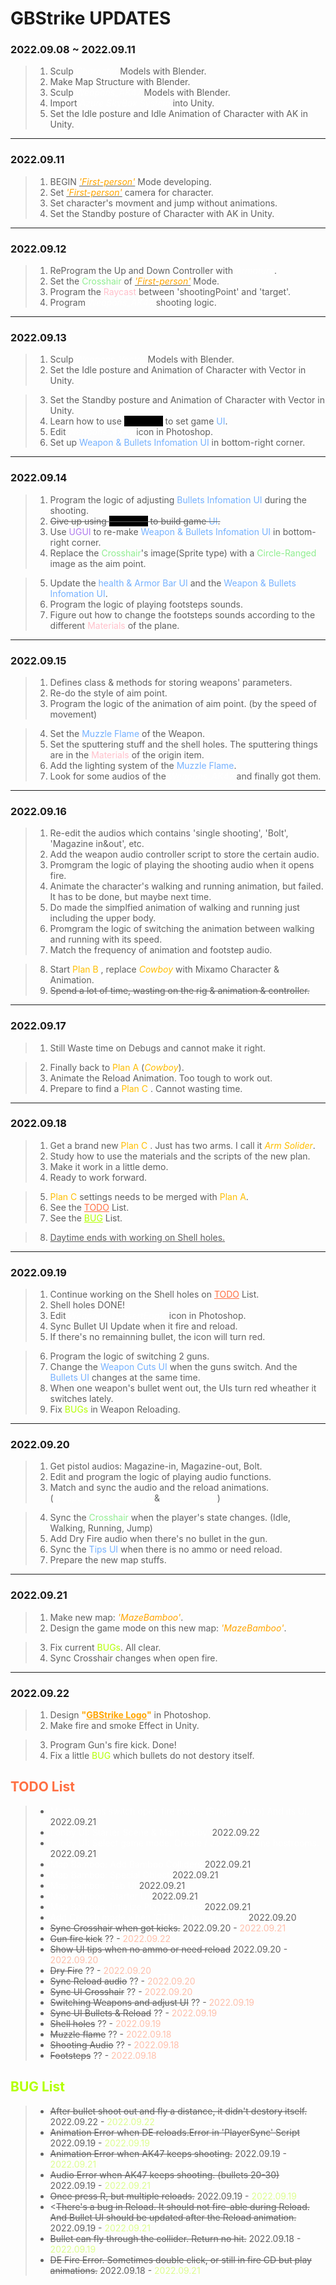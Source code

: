 
# GBStrike UPDATES 


### 2022.09.08 ~  2022.09.11

> 1. Sculp <i style="color:white">Character</i> Models with Blender.
> 2. Make Map Structure with Blender.
> 3. Sculp <i style="color:white">Weapons_AK47</i> Models with Blender.
> 4. Import <i style="color:white">Azure SkyBox System</i> into Unity.
> 5. Set the Idle posture and Idle Animation of Character with AK in Unity.

------------

### 2022.09.11

> 1. BEGIN <u><i style="color:orange">'First-person'</i></u> Mode developing.
> 2. Set <u><i style="color:orange">'First-person'</i></u> camera for character.
> 3. Set character's movment and jump without animations.
> 4. Set the Standby posture of Character with AK in Unity.

------------

### 2022.09.12

> 1. ReProgram the Up and Down Controller with <i style="color:white">Armature</i>.
> 2. Set the <a style="color:lightgreen">Crosshair</a> of <u><i style="color:orange">'First-person'</i></u> Mode.
> 3. Program the <a style="color:pink">Raycast</a> between 'shootingPoint' and 'target'.
> 4. Program <i style="color:white">Weapons_AK47</i> shooting logic.

------------

### 2022.09.13

> 1. Sculp <i style="color:white">Weapons_Vector</i> Models with Blender.
> 2. Set the Idle posture and Animation of Character with Vector in Unity.

> 3. Set the Standby posture and Animation of Character with Vector in Unity.
> 4. Learn how to use <a style="color:#000;background-color:#000;">UI Toolkit</a> to set game <a style="color:#75b1ff;">UI</a>.
> 5. Edit <i style="color:white">Weapons_AK47</i> icon in Photoshop.
> 6. Set up <a style="color:#75b1ff;">Weapon & Bullets Infomation UI</a> in bottom-right corner.

------------

### 2022.09.14

> 1. Program the logic of adjusting <a style="color:#75b1ff;">Bullets Infomation UI</a> during the shooting.
> 2. ~~Give up using <a style="color:#000;background-color:#000;">UI Toolkit</a> to build game <a style="color:#75b1ff;">UI</a>.~~
> 3. Use <a style="color:#af7aed;">UGUI</a> to re-make <a style="color:#75b1ff;">Weapon & Bullets Infomation UI</a> in bottom-right corner.
> 4. Replace the <a style="color:lightgreen">Crosshair</a>'s image(Sprite type) with a <a style="color:lightgreen">Circle-Ranged</a> image as the aim point.

> 5. Update the <a style="color:#75b1ff;">health & Armor Bar UI</a> and the <a style="color:#75b1ff;">Weapon & Bullets Infomation UI</a>.
> 6. Program the logic of playing footsteps sounds.
> 7. Figure out how to change the footsteps sounds according to the different <a style="color:pink">Materials</a> of the plane.

------------

### 2022.09.15

> 1. Defines class & methods for storing weapons' parameters.
> 2. Re-do the style of aim point. 
> 3. Program the logic of the animation of aim point. (by the speed of movement) 

> 4. Set the <a style="color:#75b1ff;">Muzzle Flame</a> of the Weapon. 
> 5. Set the sputtering stuff and the shell holes. The sputtering things are in the <a style="color:pink">Materials</a> of the origin item.
> 6. Add the lighting system of the <a style="color:#75b1ff;">Muzzle Flame</a>.
> 7. Look for some audios of the <i style="color:white">Weapons_AK47</i> and finally got them.

------------

### 2022.09.16

> 1. Re-edit the audios which contains 'single shooting', 'Bolt', 'Magazine in&out', etc.
> 2. Add the weapon audio controller script to store the certain audio.
> 3. Promgram the logic of playing the shooting audio when it opens fire.
> 4. Animate the character's walking and running animation, but failed. It has to be done, but maybe next time.
> 5. Do made the simplfied animation of walking and running just including the upper body.
> 6. Promgram the logic of switching the animation between walking and running with its speed.
> 7. Match the frequency of animation and footstep audio.

> 8. Start <a style="color:#ffbe00;">Plan B</a> , replace <i style="color:#ffbe00;">Cowboy</i> with Mixamo Character & Animation.
> 9. ~~Spend a lot of time, wasting on the rig & animation & controller.~~

------------

### 2022.09.17

> 1. Still Waste time on Debugs and cannot make it right.

> 2. Finally back to <a style="color:#ffbe00;">Plan A</a> (<i style="color:#ffbe00;">Cowboy</i>).
> 3. Animate the Reload Animation. Too tough to work out.
> 4. Prepare to find a <a style="color:#ffbe00;">Plan C</a> . Cannot wasting time.

------------

### 2022.09.18

> 1. Get a brand new <a style="color:#ffbe00;">Plan C</a> . Just has two arms. I call it <i style="color:#ffbe00;">Arm Solider</i>.
> 2. Study how to use the materials and the scripts of the new plan.
> 3. Make it work in a little demo. 
> 4. Ready to work forward.

> 5. <a style="color:#ffbe00;">Plan C</a> settings needs to be merged with <a style="color:#ffbe00;">Plan A</a>. 
> 6. See the <a style="color:#ff6f42;" href="#todolist">TODO</a> List.
> 7. See the <a style="color:#b3ff00;" href="#buglist">BUG</a> List.

> 
> 8. <u>Daytime ends with working on Shell holes. </u>

------------

### 2022.09.19

> 1. Continue working on the Shell holes on <a href="#todolist" style="color:#ff6f42;">TODO</a> List.
> 2. Shell holes DONE!
> 3. Edit <i style="color:white">Weapons_DessertEagle</i> icon in Photoshop.
> 4. Sync Bullet UI Update when it fire and reload.
> 5. If there's no remainning bullet, the icon will turn red.

> 6. Program the logic of switching 2 guns.
> 7. Change the <a style="color:#75b1ff;">Weapon Cuts UI</a> when the guns switch. And the <a style="color:#75b1ff;">Bullets UI</a> changes at the same time.
> 8. When one weapon's bullet went out, the UIs turn red wheather it switches lately.
> 9. Fix <a style="color:#b3ff00;">BUGs</a> in Weapon Reloading.

------------

### 2022.09.20

> 1. Get pistol audios: Magazine-in, Magazine-out, Bolt.
> 2. Edit and program the logic of playing audio functions.
> 3. Match and sync the audio and the reload animations. (<i style="color:white">Weapons_DessertEagle</i> & <i style="color:white">Weapons_AK</i>) 

> 4. Sync the <a style="color:lightgreen">Crosshair</a> when the player's state changes. (Idle, Walking, Running, Jump)
> 5. Add Dry Fire audio when there's no bullet in the gun.
> 6. Sync the <a style="color:#75b1ff;">Tips UI</a> when there is no ammo or need reload.
> 7. Prepare the new map stuffs.

------------

### 2022.09.21

> 1. Make new map: <i style="color:orange">'MazeBamboo'</i>.
> 2. Design the game mode on this new map: <i style="color:orange">'MazeBamboo'</i>.

> 3. Fix current <a style="color:#b3ff00;">BUGs</a>. All clear.
> 4. Sync Crosshair changes when open fire.

------------

### 2022.09.22

> 1. Design <b style="color:orange">"<u>GBStrike Logo</u>"</b> in Photoshop.
> 2. Make fire and smoke Effect in Unity.

> 3. Program Gun's fire kick. Done!
> 4. Fix a little <a style="color:#b3ff00;">BUG</a> which bullets do not destory itself.




## <a style="color:#ff6f42;" id="todolist">TODO List</a>

> * <a style="color:white">Machineguns switch open fire mode. (Single / Auto) And its UI.</a> 2022.09.21
> * <a style="color:white">Lobby UI: Starter Scene & Main Lobby.</a> 2022.09.22
> * <a style="color:white">Lobby UI: Select game mode. Create / Join the online hostrooms.</a> 2022.09.21
> * <a style="color:white">Map Bamboo: Add Bamboo Colliders </a> 2022.09.21
> * <a style="color:white">Map Bamboo: Special Object</a> 2022.09.21
> * <a style="color:white">Map Bamboo: Tab UI</a> 2022.09.21
> * <a style="color:white">Map Bamboo: Starter UI</a> 2022.09.21
> * <a style="color:white">Map Bamboo: Intialize Players Points</a> 2022.09.21
> * <a style="color:white">Add Crouch mode when 'CTRL' is button down.</a> 2022.09.20
> * ~~Sync Crosshair when got kicks.~~ 2022.09.20 - <a style="color:#ff6f4270">2022.09.21</a>
> * ~~Gun fire kick~~ ?? - <a style="color:#ff6f4270">2022.09.22</a>
> * ~~Show UI tips when no ammo or need reload~~ 2022.09.20 - <a style="color:#ff6f4270">2022.09.20</a>
> * ~~Dry Fire~~ ?? - <a style="color:#ff6f4270">2022.09.20</a>
> * ~~Sync Reload audio~~ ?? - <a style="color:#ff6f4270">2022.09.20</a>
> * ~~Sync UI Crosshair~~ ?? - <a style="color:#ff6f4270">2022.09.20</a>
> * ~~Switching Weapons and adjust UI~~ ?? - <a style="color:#ff6f4270">2022.09.19</a>
> * ~~Sync UI Bullets & Reload~~ ?? - <a style="color:#ff6f4270">2022.09.19</a>
> * ~~Shell holes~~ ?? - <a style="color:#ff6f4270">2022.09.19</a>
> * ~~Muzzle flame~~  ?? - <a style="color:#ff6f4270">2022.09.18</a>
> * ~~Shooting Audio~~  ?? - <a style="color:#ff6f4270">2022.09.18</a>
> * ~~Footsteps~~  ?? - <a style="color:#ff6f4270">2022.09.18</a>






## <a style="color:#b3ff00;" id="buglist">BUG List</a>

> * ~~After bullet shoot out and fly a distance, it didn't destory itself.~~ 2022.09.22 - <a style="color:#b3ff0070">2022.09.22</a>
> * ~~Animation Error when DE reloads.Error in 'PlayerSync' Script~~ 2022.09.19 - <a style="color:#b3ff0070">2022.09.19</a>
> * ~~Animation Error when AK47 keeps shooting.~~ 2022.09.19 - <a style="color:#b3ff0070">2022.09.21</a>
> * ~~Audio Error when AK47 keeps shooting. (bullets 20-30)~~ 2022.09.19 - <a style="color:#b3ff0070">2022.09.21</a>
> * ~~Once press R, but multiple reloads.~~ 2022.09.19 - <a style="color:#b3ff0070">2022.09.19</a>
> * <~~There's a bug in Reload. It should not fire-able during Reload. And Bullet UI should be updated after the Reload animation.~~ 2022.09.19 - <a style="color:#b3ff0070">2022.09.21</a>
> * ~~Bullet can fly through the collider. Return no hit.~~ 2022.09.18 - <a style="color:#b3ff0070">2022.09.19</a>
> * ~~DE Fire Error. Sometimes double click, or still in fire CD but play animations.~~ 2022.09.18 - <a style="color:#b3ff0070">2022.09.21</a>

